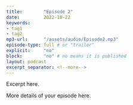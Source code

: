 ```yaml
---
title:        "Episode 2"
date:         2022-10-22 
keywords:
- tag1
- tag2
mp3-url:      "/assets/audio/Episode2.mp3"
episode-type: full # or "trailer"
explicit:     "no"
block:        "no" # no means it is published
layout: podcast
excerpt_separator: <!--more-->
---
```

Excerpt here.
<!--more-->

More details of your episode here.
